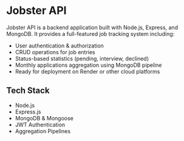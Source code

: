 # Jobster API

Jobster API is a backend application built with Node.js, Express, and MongoDB. It provides a full-featured job tracking system including:

- User authentication & authorization
- CRUD operations for job entries
- Status-based statistics (pending, interview, declined)
- Monthly applications aggregation using MongoDB pipeline
- Ready for deployment on Render or other cloud platforms

## Tech Stack

- Node.js
- Express.js
- MongoDB & Mongoose
- JWT Authentication
- Aggregation Pipelines
